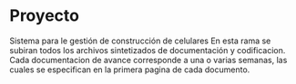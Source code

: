 # Proyecto
Sistema para le gestión de construcción de celulares
En esta rama se subiran todos los archivos sintetizados de documentación y codificacion.
Cada documentacion de avance corresponde a una o varias semanas, las cuales se especifican en la primera pagina de cada documento.
